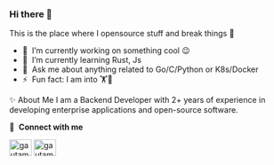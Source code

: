 ### Hi there 👋

This is the place where I opensource stuff and break things 🤣

- 🔭 &nbsp;I’m currently working on something cool 😉
- 🌱 &nbsp;I’m currently learning Rust, Js
- 💬 &nbsp;Ask me about anything related to Go/C/Python or K8s/Docker
- ⚡ &nbsp;Fun fact: I am into 🏋🏓

✨  About Me
I am a Backend Developer with 2+ years of experience in developing enterprise applications and open-source software.

🔗 &nbsp;**Connect with me**
<p align="left">
<a href="https://twitter.com/astemirdum" target="blank"><img align="center" src="https://raw.githubusercontent.com/rahuldkjain/github-profile-readme-generator/master/src/images/icons/Social/twitter.svg" alt="gautamkrishnar" height="30" width="40" /></a>
<a href="https://linkedin.com/in/astemirdum" target="blank"><img align="center" src="https://raw.githubusercontent.com/rahuldkjain/github-profile-readme-generator/master/src/images/icons/Social/linked-in-alt.svg" alt="gautamkrishnar" height="30" width="40" /></a>
